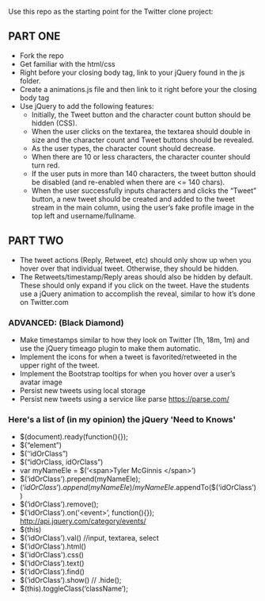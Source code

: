 Use this repo as the starting point for the Twitter clone project:

## PART ONE ##
* Fork the repo
* Get familiar with the html/css
* Right before your closing body tag, link to your jQuery found in the js folder.
* Create a animations.js file and then link to it right before your the closing body tag
* Use jQuery to add the following features:
  * Initially, the Tweet button and the character count button should be hidden (CSS).
  * When the user clicks on the textarea, the textarea should double in size and the character count and Tweet buttons should be revealed.
  * As the user types, the character count should decrease. 
  * When there are 10 or less characters, the character counter should turn red.
  * If the user puts in more than 140 characters, the tweet button should be disabled (and re-enabled when there are <= 140 chars).
  * When the user successfully inputs characters and clicks the “Tweet” button, a new tweet should be created and added to the tweet stream in the main column, using the user’s fake profile image in the top left and username/fullname.

## PART TWO ##
* The tweet actions (Reply, Retweet, etc) should only show up when you hover over that individual tweet. Otherwise, they should be hidden.
* The Retweets/timestamp/Reply areas should also be hidden by default. These should only expand if you click on the tweet. Have the students use a jQuery animation to accomplish the reveal, similar to how it’s done on Twitter.com

### ADVANCED: (Black Diamond) ###
* Make timestamps similar to how they look on Twitter (1h, 18m, 1m) and use the jQuery timeago plugin to make them automatic.
* Implement the icons for when a tweet is favorited/retweeted in the upper right of the tweet.
* Implement the Bootstrap tooltips for when you hover over a user’s avatar image
* Persist new tweets using local storage
* Persist new tweets using a service like parse https://parse.com/



### Here's a list of (in my opinion) the jQuery 'Need to Knows'
* $(document).ready(function(){});
* $(“element”)
* $(‘‘idOrClass”)
* $(“idOrClass, idOrClass”)
*  var myNameEle = $(‘\<span>Tyler McGinnis \</span>’)
* $(‘idOrClass’).prepend(myNameEle);
* $(‘idOrClass’).append(myNameEle) / myNameEle.$appendTo($(‘idOrClass’))
* $(‘idOrClass’).remove();
* $(‘idOrClass’).on(‘\<event>’, function(){}); http://api.jquery.com/category/events/
* $(this)
* $(‘idOrClass’).val() //input, textarea, select
* $(‘idOrClass’).html()
* $('idOrClass').css()
* $(‘idOrClass’).text()
* $(‘idOrClass’).find()
* $(‘idOrClass’).show() // .hide();
* $(this).toggleClass(‘className’);
